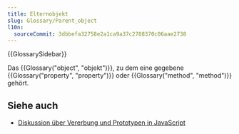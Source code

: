 ```yaml
---
title: Elternobjekt
slug: Glossary/Parent_object
l10n:
  sourceCommit: 3dbbefa32758e2a1ca9a37c2788370c06aae2738
---
```


{{GlossarySidebar}}

Das {{Glossary("object", "objekt")}}, zu dem eine gegebene {{Glossary("property", "property")}} oder {{Glossary("method", "method")}} gehört.

## Siehe auch

- [Diskussion über Vererbung und Prototypen in JavaScript](/de/docs/Web/JavaScript/Guide/Inheritance_and_the_prototype_chain)
